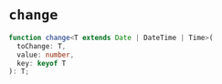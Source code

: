 # `change`

```ts
function change<T extends Date | DateTime | Time>(
  toChange: T,
  value: number,
  key: keyof T
): T;
```
